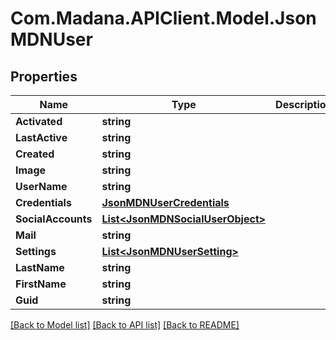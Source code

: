 
# Com.Madana.APIClient.Model.JsonMDNUser

## Properties

Name | Type | Description | Notes
------------ | ------------- | ------------- | -------------
**Activated** | **string** |  | [optional] 
**LastActive** | **string** |  | [optional] 
**Created** | **string** |  | [optional] 
**Image** | **string** |  | [optional] 
**UserName** | **string** |  | [optional] 
**Credentials** | [**JsonMDNUserCredentials**](JsonMDNUserCredentials.md) |  | [optional] 
**SocialAccounts** | [**List&lt;JsonMDNSocialUserObject&gt;**](JsonMDNSocialUserObject.md) |  | [optional] 
**Mail** | **string** |  | [optional] 
**Settings** | [**List&lt;JsonMDNUserSetting&gt;**](JsonMDNUserSetting.md) |  | [optional] 
**LastName** | **string** |  | [optional] 
**FirstName** | **string** |  | [optional] 
**Guid** | **string** |  | [optional] 

[[Back to Model list]](../README.md#documentation-for-models)
[[Back to API list]](../README.md#documentation-for-api-endpoints)
[[Back to README]](../README.md)

